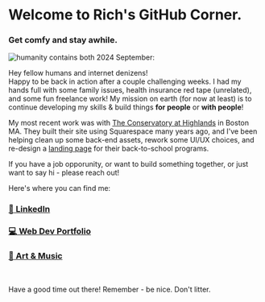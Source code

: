 # Welcome to Rich's GitHub Corner.
### Get comfy and stay awhile.
![humanity contains both](/images/kuon-airwaves-art-crop2.jpg)
2024 September:

Hey fellow humans and internet denizens!  
Happy to be back in action after a couple challenging weeks. I had my hands full with some family issues, health insurance red tape (unrelated), and some fun freelance work! My mission on earth (for now at least) is to continue developing my skills & build things **for people** or **with people**!

My most recent work was with [The Conservatory at Highlands](https://www.highlandsconservatory.com/) in Boston MA. They built their site using Squarespace many years ago, and I've been helping clean up some back-end assets, rework some UI/UX choices, and re-design a [landing page](https://www.highlandsconservatory.com/back-to-school) for their back-to-school programs. 

If you have a job opporunity, or want to build something together, or just want to say hi - please reach out!

Here's where you can find me:
### [:office: LinkedIn](https://www.linkedin.com/in/richbozek "Rich's LinkedIn")
### [:computer: Web Dev Portfolio](https://rbozek.netlify.app "Rich's Portfolio")
### [:musical_note: Art & Music](https://www.richbozek.com "Rich's Art & Music")

<br/>

Have a good time out there! Remember - be nice. Don't litter.

<!--
If you're reading this...why are you snooping around here? Don't you have better things to do?

Saved for reference:
**rbozek/rbozek** is special GH repository - its `README.md` (this file) appears on GH profile.
Common usage:
- 🔭 I’m currently working on ...
- 🌱 I’m currently learning ...
- 👯 I’m looking to collaborate on ...
- 🤔 I’m looking for help with ...
- 💬 Ask me about ...
- 📫 How to reach me: ...
- 😄 Pronouns: ...
- ⚡ Fun fact: ...
-->


